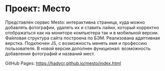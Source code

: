 # Проект: Место

Представлен сервис Mesto: интерактивна страница, куда можно добавлять фотографии, удалять их и ставить лайки, который корректно отображаться как на мониторе компьютера так и в мобильной версии. 
Файловая структура сайта построена по БЭМ. Реализована адаптивная верстка. Подключен JS, с возможность менять имя и профессию пользователя.
В новой версии дополнен функционал: возможность добавления фотографий и названий мест. 

GitHub Pages: https://hadycr.github.io/mesto/index.html 

